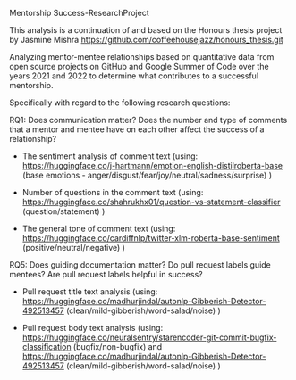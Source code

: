 Mentorship Success-ResearchProject

This analysis is a continuation of and based on the Honours thesis project by Jasmine Mishra https://github.com/coffeehousejazz/honours_thesis.git

Analyzing mentor-mentee relationships based on quantitative data from open source projects on GitHub and Google Summer of Code over the years 2021 and 2022 to determine what contributes to a successful mentorship. 


Specifically with regard to the following research questions:

RQ1: Does communication matter? Does the number and type of comments that a mentor and mentee have on each other affect the success of a relationship?

- The sentiment analysis of comment text (using: https://huggingface.co/j-hartmann/emotion-english-distilroberta-base (base emotions - anger/disgust/fear/joy/neutral/sadness/surprise) )
  
- Number of questions in the comment text (using: https://huggingface.co/shahrukhx01/question-vs-statement-classifier (question/statement) )

- The general tone of comment text (using: https://huggingface.co/cardiffnlp/twitter-xlm-roberta-base-sentiment (positive/neutral/negative) )



RQ5: Does guiding documentation matter? Do pull request labels guide mentees? Are pull request labels helpful in success?

- Pull request title text analysis (using: https://huggingface.co/madhurjindal/autonlp-Gibberish-Detector-492513457 (clean/mild-gibberish/word-salad/noise) )
  
- Pull request body text analysis (using: https://huggingface.co/neuralsentry/starencoder-git-commit-bugfix-classification (bugfix/non-bugfix) and https://huggingface.co/madhurjindal/autonlp-Gibberish-Detector-492513457 (clean/mild-gibberish/word-salad/noise) )




